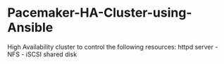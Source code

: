 # Pacemaker-HA-Cluster-using-Ansible
High Availability cluster to control the following resources: httpd server - NFS - iSCSI shared disk
